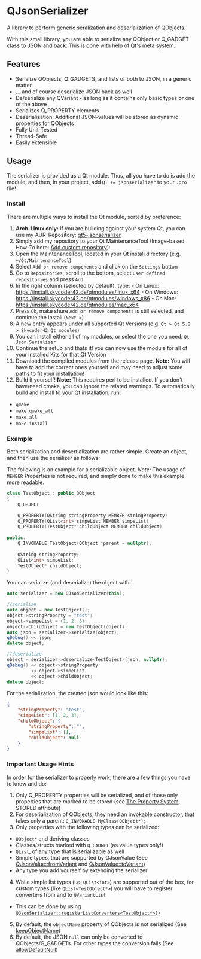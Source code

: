 # QJsonSerializer
A library to perform generic seralization and deserialization of QObjects.

With this small library, you are able to serialize any QObject or Q_GADGET class to JSON and back. This is done with help of Qt's meta system.

## Features
- Serialize QObjects, Q_GADGETS, and lists of both to JSON, in a generic matter
- ... and of course deserialize JSON back as well
- De/serialize any QVariant - as long as it contains only basic types or one of the above
- Serializes Q_PROPERTY elements
- Deserialization: Additional JSON-values will be stored as dynamic properties for QObjects
- Fully Unit-Tested
- Thread-Safe
- Easily extensible

## Usage
The serializer is provided as a Qt module. Thus, all you have to do is add the module, and then, in your project, add `QT += jsonserializer` to your `.pro` file!

### Install
There are multiple ways to install the Qt module, sorted by preference:

1. **Arch-Linux only:** If you are building against your system Qt, you can use my AUR-Repository: [qt5-jsonserializer](https://aur.archlinux.org/packages/qt5-jsonserializer/)
2. Simply add my repository to your Qt MaintenanceTool (Image-based How-To here: [Add custom repository](https://github.com/Skycoder42/QtModules/blob/master/README.md#add-my-repositories-to-qt-maintenancetool)):
  1. Open the MaintenanceTool, located in your Qt install directory (e.g. `~/Qt/MaintenanceTool`)
  2. Select `Add or remove components` and click on the `Settings` button
  3. Go to `Repositories`, scroll to the bottom, select `User defined repositories` and press `Add`
  4. In the right column (selected by default), type:
    - On Linux: https://install.skycoder42.de/qtmodules/linux_x64
    - On Windows: https://install.skycoder42.de/qtmodules/windows_x86
    - On Mac: https://install.skycoder42.de/qtmodules/mac_x64
  5. Press `Ok`, make shure `Add or remove components` is still selected, and continue the install (`Next >`)
  6. A new entry appears under all supported Qt Versions (e.g. `Qt > Qt 5.8 > Skycoder42 Qt modules`)
  7. You can install either all of my modules, or select the one you need: `Qt Json Serializer`
  8. Continue the setup and thats it! you can now use the module for all of your installed Kits for that Qt Version
3. Download the compiled modules from the release page. **Note:** You will have to add the correct ones yourself and may need to adjust some paths to fit your installation!
4. Build it yourself! **Note:** This requires perl to be installed. If you don't have/need cmake, you can ignore the related warnings. To automatically build and install to your Qt installation, run:
  - `qmake`
  - `make qmake_all`
  - `make all`
  - `make install`

### Example
Both serialization and desertialization are rather simple. Create an object, and then use the serializer as follows:

The following is an example for a serializable object. *Note:* The usage of `MEMBER` Properties is not required, and simply done to make this example more readable.
```cpp
class TestObject : public QObject
{
    Q_OBJECT
    
	Q_PROPERTY(QString stringProperty MEMBER stringProperty)
	Q_PROPERTY(QList<int> simpeList MEMBER simpeList)
	Q_PROPERTY(TestObject* childObject MEMBER childObject)
	
public:
    Q_INVOKABLE TestObject(QObject *parent = nullptr);
    
	QString stringProperty;
	QList<int> simpeList;
	TestObject* childObject;
}
```

You can serialize (and deserialize) the object with:
```cpp
auto serializer = new QJsonSerializer(this);

//serialize
auto object = new TestObject();
object->stringProperty = "test";
object->simpeList = {1, 2, 3};
object->childObject = new TestObject(object);
auto json = serializer->serialize(object);
qDebug() << json;
delete object;

//deserialize
object = serializer->deserialize<TestObject>(json, nullptr);
qDebug() << object->stringProperty
         << object->simpeList
         << object->childObject;
delete object;
```

For the serialization, the created json would look like this:
```json
{
    "stringProperty": "test",
    "simpeList": [1, 2, 3],
    "childObject": {
        "stringProperty": "",
        "simpeList": [],
        "childObject": null
    }
}
```

### Important Usage Hints
In order for the serializer to properly work, there are a few things you have to know and do:

1. Only Q_PROPERTY properties will be serialized, and of those only properties that are marked to be stored (see [The Property System](https://doc.qt.io/qt-5/properties.html#requirements-for-declaring-properties), STORED attribute)
2. For deserialization of QObjects, they need an invokable constructor, that takes only a parent: `Q_INVOKABLE MyClass(QObject*);`
3. Only properties with the following types can be serialized:
  - `QObject*` and deriving classes
  - Classes/structs marked with `Q_GADGET` (as value types only!)
  - `QList`, of any type that is serializable as well
  - Simple types, that are supported by QJsonValue (See [QJsonValue::fromVariant](https://doc.qt.io/qt-5/qjsonvalue.html#fromVariant) and [QJsonValue::toVariant](https://doc.qt.io/qt-5/qjsonvalue.html#toVariant))
  - Any type you add yourself by extending the serializer
4. While simple list types (i.e. `QList<int>`) are supported out of the box, for custom types (like `QList<TestObject*>`) you will have to register converters from and to `QVariantList`
  - This can be done by using [`QJsonSerializer::registerListConverters<TestObject*>()`](src/qjsonserializer.h#L27)
5. By default, the `objectName` property of QObjects is not serialized (See [keepObjectName](src/qjsonserializer.h#L20))
6. By default, the JSON `null` can only be converted to QObjects/G_GADGETs. For other types the conversion fails (See [allowDefaultNull](src/qjsonserializer.h#L19))
